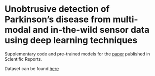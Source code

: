 # Unobtrusive detection of Parkinson’s disease from multi-modal and in-the-wild sensor data using deep learning techniques
Supplementary code and pre-trained models for the [paper](https://www.nature.com/articles/s41598-020-78418-8) published in Scientific Reports.

Dataset can be found [here](https://zenodo.org/record/4311175)
